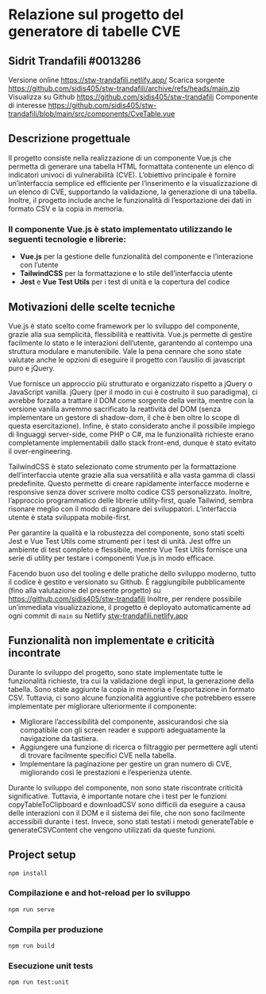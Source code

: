 # Relazione sul progetto del generatore di tabelle CVE
## Sidrit Trandafili #0013286

Versione online https://stw-trandafili.netlify.app/
Scarica sorgente https://github.com/sidis405/stw-trandafili/archive/refs/heads/main.zip
Visualizza su Github https://github.com/sidis405/stw-trandafili
Componente di interesse https://github.com/sidis405/stw-trandafili/blob/main/src/components/CveTable.vue


## Descrizione progettuale
Il progetto consiste nella realizzazione di un componente Vue.js che permetta di generare una tabella HTML formattata contenente un elenco di indicatori univoci di vulnerabilità (CVE). 
L’obiettivo principale è fornire un’interfaccia semplice ed efficiente per l’inserimento e la visualizzazione di un elenco di CVE, supportando la validazione, la generazione di una tabella.
Inoltre, il progetto include anche le funzionalità di l’esportazione dei dati in formato CSV e la copia in memoria.

### Il componente Vue.js è stato implementato utilizzando le seguenti tecnologie e librerie:

- **Vue.js** per la gestione delle funzionalità del componente e l’interazione con l’utente
- **TailwindCSS** per la formattazione e lo stile dell’interfaccia utente
- **Jest** e **Vue Test Utils** per i test di unità e la copertura del codice

## Motivazioni delle scelte tecniche
Vue.js è stato scelto come framework per lo sviluppo del componente, grazie alla sua semplicità, flessibilità e reattività. Vue.js permette di gestire facilmente lo stato e le interazioni dell’utente, garantendo al contempo una struttura modulare e manutenibile.
Vale la pena cennare che sono state valutate anche le opzioni di eseguire il progetto con l’ausilio di javascript puro e jQuery.

Vue fornisce un approccio più strutturato e organizzato rispetto a jQuery o JavaScript vanilla. jQuery (per il modo in cui è costruito il suo paradigma), ci avrebbe forzato a trattare il DOM come sorgente della verità, mentre con la versione vanilla avremmo sacrificato la reattività del DOM (senza implementare un gestore di shadow-dom, il che è ben oltre lo scope di questa esercitazione).
Infine,  è stato considerato anche il possibile impiego di linguaggi server-side, come PHP o C#, ma le funzionalità richieste erano completamente implementabili dallo stack front-end, dunque è stato evitato il over-engineering.

TailwindCSS è stato selezionato come strumento per la formattazione dell’interfaccia utente grazie alla sua versatilità e alla vasta gamma di classi predefinite. Questo permette di creare rapidamente interfacce moderne e responsive senza dover scrivere molto codice CSS personalizzato.
Inoltre, l’approccio programmatico delle librerie utility-first, quale Tailwind, sembra risonare meglio con il modo di ragionare dei sviluppatori.
L’interfaccia utente è stata sviluppata mobile-first.

Per garantire la qualità e la robustezza del componente, sono stati scelti Jest e Vue Test Utils come strumenti per i test di unità. 
Jest offre un ambiente di test completo e flessibile, mentre Vue Test Utils fornisce una serie di utility per testare i componenti Vue.js in modo efficace.

Facendo buon uso del tooling e delle pratiche dello sviluppo moderno, tutto il codice è gestito e versionato su Github.
È raggiungibile pubblicamente (fino alla valutazione del presente progetto) su https://github.com/sidis405/stw-trandafili
Inoltre, per rendere possibile un’immediata visualizzazione, il progetto è deployato automaticamente ad ogni commit di `main` su Netlify 
[stw-trandafili.netlify.app](stw-trandafili.netlify.app)

## Funzionalità non implementate e criticità incontrate
Durante lo sviluppo del progetto, sono state implementate tutte le funzionalità richieste, tra cui la validazione degli input, la generazione della tabella. Sono state aggiunte la copia in memoria e l’esportazione in formato CSV. Tuttavia, ci sono alcune funzionalità aggiuntive che potrebbero essere implementate per migliorare ulteriormente il componente:

- Migliorare l’accessibilità del componente, assicurandosi che sia compatibile con gli screen reader e supporti adeguatamente la navigazione da tastiera.
- Aggiungere una funzione di ricerca o filtraggio per permettere agli utenti di trovare facilmente specifici CVE nella tabella.
- Implementare la paginazione per gestire un gran numero di CVE, migliorando così le prestazioni e l’esperienza utente.

Durante lo sviluppo del componente, non sono state riscontrate criticità significative. Tuttavia, è importante notare che i test per le funzioni copyTableToClipboard e downloadCSV sono difficili da eseguire a causa delle interazioni con il DOM e il sistema dei file, che non sono facilmente accessibili durante i test. Invece, sono stati testati i metodi generateTable e generateCSVContent che vengono utilizzati da queste funzioni.


## Project setup
```
npm install
```

### Compilazione e and hot-reload per lo sviluppo
```
npm run serve
```

### Compila per produzione
```
npm run build
```

### Esecuzione unit tests
```
npm run test:unit
```